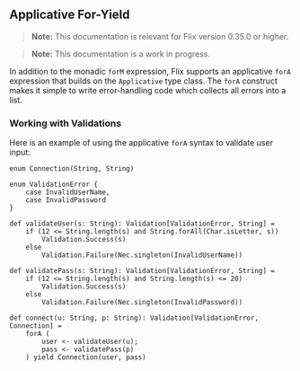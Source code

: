 ## Applicative For-Yield

> **Note:** This documentation is relevant for Flix version 0.35.0 or higher.

> **Note:** This documentation is a work in progress.

In addition to the monadic `forM` expression, Flix supports an applicative
`forA` expression that builds on the `Applicative` type class. The `forA`
construct makes it simple to write error-handling code which collects all errors
into a list. 

### Working with Validations

Here is an example of using the applicative `forA` syntax to validate user
input: 

```flix
enum Connection(String, String)

enum ValidationError {
    case InvalidUserName,
    case InvalidPassword
}

def validateUser(s: String): Validation[ValidationError, String] =
    if (12 <= String.length(s) and String.forAll(Char.isLetter, s))
        Validation.Success(s)
    else 
        Validation.Failure(Nec.singleton(InvalidUserName))

def validatePass(s: String): Validation[ValidationError, String] =
    if (12 <= String.length(s) and String.length(s) <= 20)
        Validation.Success(s)
    else 
        Validation.Failure(Nec.singleton(InvalidPassword))

def connect(u: String, p: String): Validation[ValidationError, Connection] = 
    forA (
        user <- validateUser(u);
        pass <- validatePass(p)
    ) yield Connection(user, pass) 
```
